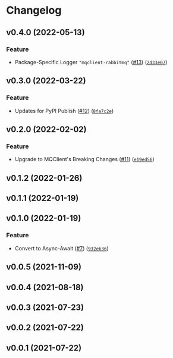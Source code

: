 # Changelog

<!--next-version-placeholder-->

## v0.4.0 (2022-05-13)
### Feature
* Package-Specific Logger `"mqclient-rabbitmq"` ([#13](https://github.com/WIPACrepo/MQClient-RabbitMQ/issues/13)) ([`2d33e07`](https://github.com/WIPACrepo/MQClient-RabbitMQ/commit/2d33e07d06a9801fbd6f80bf395e0d77ee4e96c2))

## v0.3.0 (2022-03-22)
### Feature
* Updates for PyPI Publish ([#12](https://github.com/WIPACrepo/MQClient-RabbitMQ/issues/12)) ([`8fa7c2e`](https://github.com/WIPACrepo/MQClient-RabbitMQ/commit/8fa7c2e3746492d461580e2960c8c4c8284b2514))

## v0.2.0 (2022-02-02)
### Feature
* Upgrade to MQClient's Breaking Changes ([#11](https://github.com/WIPACrepo/MQClient-RabbitMQ/issues/11)) ([`e19ed56`](https://github.com/WIPACrepo/MQClient-RabbitMQ/commit/e19ed56ca2b399786b63bbae031313a529cbfdf2))

## v0.1.2 (2022-01-26)


## v0.1.1 (2022-01-19)


## v0.1.0 (2022-01-19)
### Feature
* Convert to Async-Await ([#7](https://github.com/WIPACrepo/MQClient-RabbitMQ/issues/7)) ([`932e636`](https://github.com/WIPACrepo/MQClient-RabbitMQ/commit/932e636b176d61d39d940c8486b38bcf2d1f9226))

## v0.0.5 (2021-11-09)


## v0.0.4 (2021-08-18)


## v0.0.3 (2021-07-23)


## v0.0.2 (2021-07-22)


## v0.0.1 (2021-07-22)


